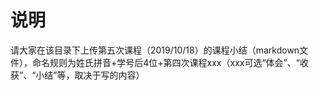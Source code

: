# 说明

请大家在该目录下上传第五次课程（2019/10/18）的课程小结（markdown文件），命名规则为姓氏拼音+学号后4位+第四次课程xxx（xxx可选“体会”、“收获”、“小结”等，取决于写的内容）
